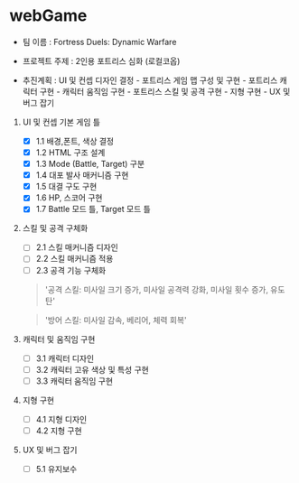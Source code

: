 # webGame

- 팀 이름 : Fortress Duels: Dynamic Warfare
- 프로젝트 주제 : 2인용 포트리스 심화 (로컬코옵)

- 추진계획 : UI 및 컨셉 디자인 결정 - 포트리스 게임 맵 구성 및 구현 - 포트리스 캐릭터 구현 - 캐릭터 움직임 구현 - 포트리스 스킬 및 공격 구현 - 지형 구현 - UX 및 버그 잡기

1. UI 및 컨셉 기본 게임 틀

   - [x] 1.1 배경,폰트, 색상 결정
   - [x] 1.2 HTML 구조 설계
   - [x] 1.3 Mode (Battle, Target) 구분
   - [x] 1.4 대포 발사 매커니즘 구현
   - [x] 1.5 대결 구도 구현
   - [x] 1.6 HP, 스코어 구현
   - [x] 1.7 Battle 모드 틀, Target 모드 틀

2. 스킬 및 공격 구체화

   - [ ] 2.1 스킬 매커니즘 디자인
   - [ ] 2.2 스킬 매커니즘 적용
   - [ ] 2.3 공격 기능 구체화

   > '공격 스킬: 미사일 크기 증가, 미사일 공격력 강화, 미사일 횟수 증가, 유도탄'

   > '방어 스킬: 미사일 감속, 베리어, 체력 회복'

3. 캐릭터 및 움직임 구현

   - [ ] 3.1 캐릭터 디자인
   - [ ] 3.2 캐릭터 고유 색상 및 특성 구현
   - [ ] 3.3 캐릭터 움직임 구현

4. 지형 구현

   - [ ] 4.1 지형 디자인
   - [ ] 4.2 지형 구현

5. UX 및 버그 잡기
   - [ ] 5.1 유지보수
